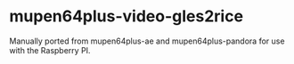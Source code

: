 mupen64plus-video-gles2rice
===========================

Manually ported from mupen64plus-ae and mupen64plus-pandora for use with the Raspberry PI.
